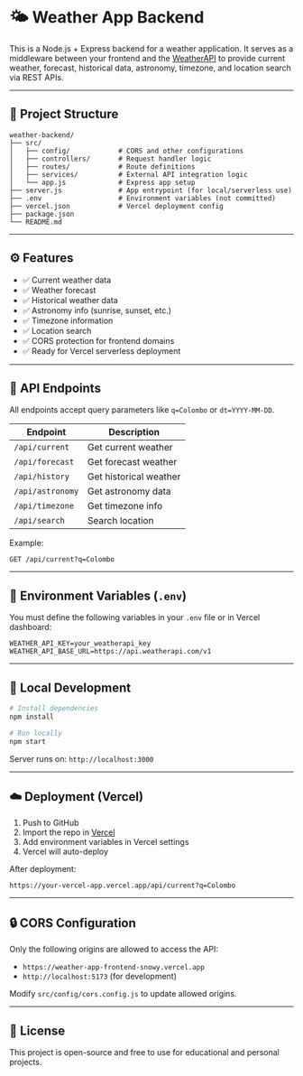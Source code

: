 # 🌤️ Weather App Backend

This is a Node.js + Express backend for a weather application. It serves as a middleware between your frontend and the [WeatherAPI](https://www.weatherapi.com/) to provide current weather, forecast, historical data, astronomy, timezone, and location search via REST APIs.

---

## 📁 Project Structure

```
weather-backend/
├── src/
│   ├── config/            # CORS and other configurations
│   ├── controllers/       # Request handler logic
│   ├── routes/            # Route definitions
│   ├── services/          # External API integration logic
│   └── app.js             # Express app setup
├── server.js              # App entrypoint (for local/serverless use)
├── .env                   # Environment variables (not committed)
├── vercel.json            # Vercel deployment config
├── package.json
└── README.md
```

---

## ⚙️ Features

* ✅ Current weather data
* ✅ Weather forecast
* ✅ Historical weather data
* ✅ Astronomy info (sunrise, sunset, etc.)
* ✅ Timezone information
* ✅ Location search
* ✅ CORS protection for frontend domains
* ✅ Ready for Vercel serverless deployment

---

## 🔗 API Endpoints

All endpoints accept query parameters like `q=Colombo` or `dt=YYYY-MM-DD`.

| Endpoint         | Description            |
| ---------------- | ---------------------- |
| `/api/current`   | Get current weather    |
| `/api/forecast`  | Get forecast weather   |
| `/api/history`   | Get historical weather |
| `/api/astronomy` | Get astronomy data     |
| `/api/timezone`  | Get timezone info      |
| `/api/search`    | Search location        |

Example:

```http
GET /api/current?q=Colombo
```

---

## 🔐 Environment Variables (`.env`)

You must define the following variables in your `.env` file or in Vercel dashboard:

```env
WEATHER_API_KEY=your_weatherapi_key
WEATHER_API_BASE_URL=https://api.weatherapi.com/v1
```

---

## 🚀 Local Development

```bash
# Install dependencies
npm install

# Run locally
npm start
```

Server runs on: `http://localhost:3000`

---

## ☁️ Deployment (Vercel)

1. Push to GitHub
2. Import the repo in [Vercel](https://vercel.com/)
3. Add environment variables in Vercel settings
4. Vercel will auto-deploy

After deployment:

```
https://your-vercel-app.vercel.app/api/current?q=Colombo
```

---

## 🔒 CORS Configuration

Only the following origins are allowed to access the API:

* `https://weather-app-frontend-snowy.vercel.app`
* `http://localhost:5173` (for development)

Modify `src/config/cors.config.js` to update allowed origins.

---

## 📄 License

This project is open-source and free to use for educational and personal projects.
